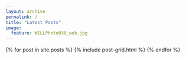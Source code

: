 ```yaml
---
layout: archive
permalink: /
title: "Latest Posts"
image:
  feature: WILLPhoto030_web.jpg
---
```


<div class="tiles">
{% for post in site.posts %}
	{% include post-grid.html %}
{% endfor %}
</div><!-- /.tiles -->